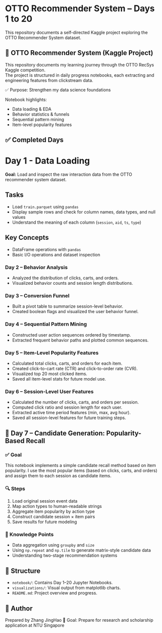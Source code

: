 # OTTO Recommender System – Days 1 to 20

This repository documents a self-directed Kaggle project exploring the OTTO Recommender System dataset.

## 🛒 OTTO Recommender System (Kaggle Project)

This repository documents my learning journey through the OTTO RecSys Kaggle competition.  
The project is structured in daily progress notebooks, each extracting and engineering features from clickstream data.

✅ Purpose: Strengthen my data science foundations  


Notebook highlights:
- Data loading & EDA
- Behavior statistics & funnels
- Sequential pattern mining
- Item-level popularity features

## ✅ Completed Days

# Day 1 - Data Loading

**Goal:** Load and inspect the raw interaction data from the OTTO recommender system dataset.

## Tasks
- Load `train.parquet` using `pandas`
- Display sample rows and check for column names, data types, and null values
- Understand the meaning of each column (`session`, `aid`, `ts`, `type`)

## Key Concepts
- DataFrame operations with `pandas`
- Basic I/O operations and dataset inspection


### Day 2 – Behavior Analysis
- Analyzed the distribution of clicks, carts, and orders.
- Visualized behavior counts and session length distributions.

### Day 3 – Conversion Funnel
- Built a pivot table to summarize session-level behavior.
- Created boolean flags and visualized the user behavior funnel.

### Day 4 – Sequential Pattern Mining
- Constructed user action sequences ordered by timestamp.
- Extracted frequent behavior paths and plotted common sequences.

### Day 5 – Item-Level Popularity Features
- Calculated total clicks, carts, and orders for each item.
- Created click-to-cart rate (CTR) and click-to-order rate (CVR).
- Visualized top 20 most clicked items.
- Saved all item-level stats for future model use.

### Day 6 – Session-Level User Features
- Calculated the number of clicks, carts, and orders per session.
- Computed click ratio and session length for each user.
- Extracted active time period features (min, max, avg hour).
- Saved all session-level features for future training steps.

## 📘 Day 7 – Candidate Generation: Popularity-Based Recall

### ✅ Goal
This notebook implements a simple candidate recall method based on item popularity.
I use the most popular items (based on clicks, carts, and orders) and assign them to each session as candidate items.

### 🔍 Steps

1. Load original session event data
2. Map action types to human-readable strings
3. Aggregate item popularity by action type
4. Construct candidate session × item pairs
5. Save results for future modeling

### 🧠 Knowledge Points

- Data aggregation using `groupby` and `size`
- Using `np.repeat` and `np.tile` to generate matrix-style candidate data
- Understanding two-stage recommendation systems

## 📂 Structure

- `notebook/`: Contains Day 1–20 Jupyter Notebooks.
- `visualizations/`: Visual output from matplotlib charts.
- `README.md`: Project overview and progress.

## 📌 Author

Prepared by Zhang JingHao 
🎯 Goal: Prepare for research and scholarship application at NTU Singapore
